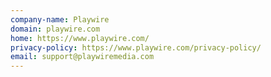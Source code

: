 ```yaml
---
company-name: Playwire
domain: playwire.com
home: https://www.playwire.com/
privacy-policy: https://www.playwire.com/privacy-policy/
email: support@playwiremedia.com
---
```





